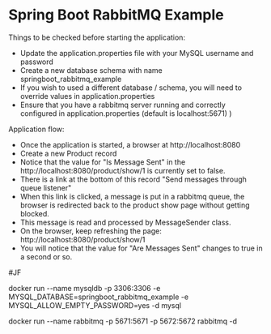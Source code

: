 # Spring Boot RabbitMQ Example


Things to be checked before starting the application:

* Update the application.properties file with your MySQL username and password
* Create a new database schema with name springboot_rabbitmq_example
* If you wish to used a different database / schema, you will need to override values in application.properties
* Ensure that you have a rabbitmq server running and correctly configured in application.properties (default is localhost:5671) )

Application flow:

* Once the application is started, a browser at http://localhost:8080
* Create a new Product record
* Notice that the value for "Is Message Sent" in the http://localhost:8080/product/show/1 is currently set to false.
* There is a link at the bottom of this record "Send messages through queue listener"
* When this link is clicked, a message is put in a rabbitmq queue, the browser is redirected back to the product show page without getting blocked.
* This message is read and processed by MessageSender class.
* On the browser, keep refreshing the page: http://localhost:8080/product/show/1
* You will notice that the value for "Are Messages Sent" changes to true in a second or so.

#JF

 docker run --name mysqldb -p 3306:3306 -e MYSQL_DATABASE=springboot_rabbitmq_example -e MYSQL_ALLOW_EMPTY_PASSWORD=yes -d mysql

 docker run --name rabbitmq -p 5671:5671 -p 5672:5672 rabbitmq -d